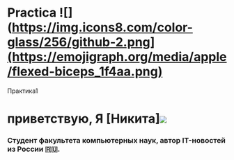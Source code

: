 # Practica ![](https://img.icons8.com/color-glass/256/github-2.png](https://emojigraph.org/media/apple/flexed-biceps_1f4aa.png) 
Практика1
# приветствую, Я [Никита]![](https://img.icons8.com/color-glass/256/github-2.png)
### Студент факультета компьютерных наук, автор IT-новостей из России 🇷🇺.

